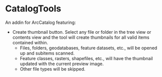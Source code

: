# CatalogTools
An addin for ArcCatalog featuring:

* Create thumbnail button. Select any file or folder in the tree view or contents view and the tool will create thumbnails for all valid items contained within.
  * Files, folders, geodatabases, feature datasets, etc., will be opened up and subitems scanned.
  * Feature classes, rasters, shapefiles, etc., will have the thumbnail updated with the current preview image.
  * Other file types will be skipped.